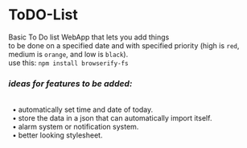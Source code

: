 # ToDO-List
Basic To Do list WebApp that lets you add things
<br>
to be done on a specified date and with specified priority (high is `red`, medium is `orange`, and low is `black`).
<br>
use this:
`npm install browserify-fs`

### **_ideas for features to be added:_**

<br>
&nbsp; • automatically set time and date of today.
<br>
&nbsp; • store the data in a json that can automatically import itself.
<br>
&nbsp; • alarm system or notification system.
<br>
&nbsp; • better looking stylesheet.
<br>